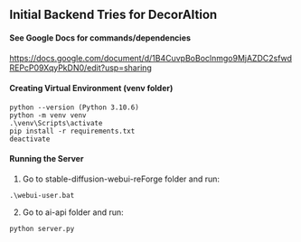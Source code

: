 ## Initial Backend Tries for DecorAItion

#### See Google Docs for commands/dependencies

https://docs.google.com/document/d/1B4CuvpBoBoclnmgo9MjAZDC2sfwdREPcP09XqyPkDN0/edit?usp=sharing

#### Creating Virtual Environment (venv folder)

```
python --version (Python 3.10.6)
python -m venv venv
.\venv\Scripts\activate
pip install -r requirements.txt
deactivate
```

#### Running the Server

1. Go to stable-diffusion-webui-reForge folder and run:

```
.\webui-user.bat
```

2. Go to ai-api folder and run:

```
python server.py
```
